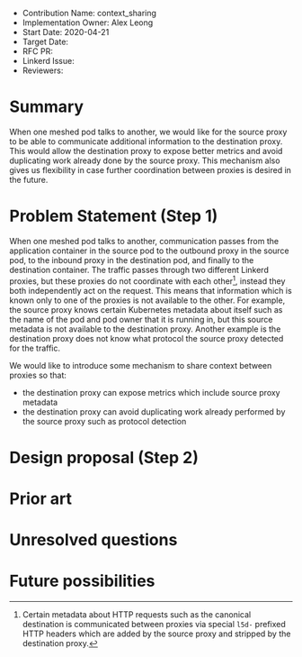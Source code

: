 - Contribution Name: context_sharing
- Implementation Owner: Alex Leong
- Start Date: 2020-04-21
- Target Date:
- RFC PR:
- Linkerd Issue:
- Reviewers:

# Summary

[summary]: #summary

When one meshed pod talks to another, we would like for the source proxy to be
able to communicate additional information to the destination proxy.  This would
allow the destination proxy to expose better metrics and avoid duplicating work
already done by the source proxy.  This mechanism also gives us flexibility in
case further coordination between proxies is desired in the future.

# Problem Statement (Step 1)

[problem-statement]: #problem-statement

When one meshed pod talks to another, communication passes from the application
container in the source pod to the outbound proxy in the source pod, to the
inbound proxy in the destination pod, and finally to the destination container.
The traffic passes through two different Linkerd proxies, but these proxies do
not coordinate with each other[^1], instead they both independently act on the
request.  This means that information which is known only to one of the proxies
is not available to the other.  For example, the source proxy knows certain
Kubernetes metadata about itself such as the name of the pod and pod owner that
it is running in, but this source metadata is not available to the destination
proxy.  Another example is the destination proxy does not know what protocol
the source proxy detected for the traffic.

[^1]: Certain metadata about HTTP requests such as the canonical destination is
communicated between proxies via special `l5d-` prefixed HTTP headers which are
added by the source proxy and stripped by the destination proxy.

We would like to introduce some mechanism to share context between proxies so
that:

* the destination proxy can expose metrics which include source proxy metadata
* the destination proxy can avoid duplicating work already performed by the
  source proxy such as protocol detection

# Design proposal (Step 2)

[design-proposal]: #design-proposal

# Prior art

[prior-art]: #prior-art

# Unresolved questions

[unresolved-questions]: #unresolved-questions

# Future possibilities

[future-possibilities]: #future-possibilities
